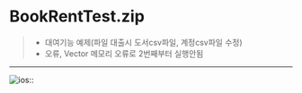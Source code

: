 # BookRentTest.zip
> - 대여기능 예제(파일 대출시 도서csv파일, 계정csv파일 수정)
> - 오류, Vector 메모리 오류로 2번째부터 실행안됨

---

![ios::](https://s3.us-west-2.amazonaws.com/secure.notion-static.com/2cdebe69-cb63-4a0d-adb7-b98fa1320899/Untitled.png?X-Amz-Algorithm=AWS4-HMAC-SHA256&X-Amz-Content-Sha256=UNSIGNED-PAYLOAD&X-Amz-Credential=AKIAT73L2G45EIPT3X45%2F20221014%2Fus-west-2%2Fs3%2Faws4_request&X-Amz-Date=20221014T082828Z&X-Amz-Expires=86400&X-Amz-Signature=fa258a63efa6c174169155b3dccd0f39020e46bf6a461c95d745412e3bc1ec22&X-Amz-SignedHeaders=host&response-content-disposition=filename%20%3D%22Untitled.png%22&x-id=GetObject)